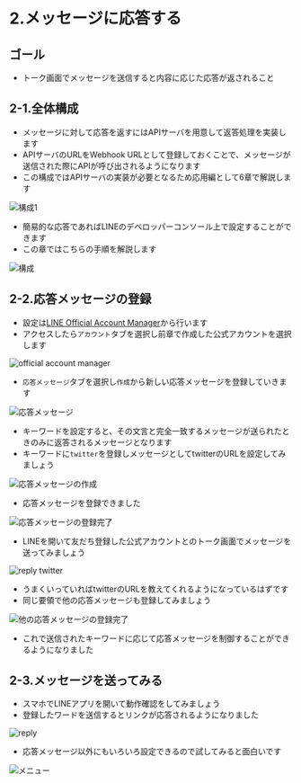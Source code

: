 # 2.メッセージに応答する

## ゴール

- トーク画面でメッセージを送信すると内容に応じた応答が返されること

## 2-1.全体構成

- メッセージに対して応答を返すにはAPIサーバを用意して返答処理を実装します
- APIサーバのURLをWebhook URLとして登録しておくことで、メッセージが送信された際にAPIが呼び出されるようになります
- この構成ではAPIサーバの実装が必要となるため応用編として6章で解説します

![構成1](/line-bot-handson/images/2-1.png)

- 簡易的な応答であればLINEのデベロッパーコンソール上で設定することができます
- この章ではこちらの手順を解説します

![構成](/line-bot-handson/images/2-2.png)

## 2-2.応答メッセージの登録

- 設定は[LINE Official Account Manager](https://manager.line.biz/)から行います
- アクセスしたら`アカウント`タブを選択し前章で作成した公式アカウントを選択します

![official account manager](/line-bot-handson/images/2-3.png)

- `応答メッセージ`タブを選択し`作成`から新しい応答メッセージを登録していきます

![応答メッセージ](/line-bot-handson/images/2-4.png)

- キーワードを設定すると、その文言と完全一致するメッセージが送られたときのみに返答されるメッセージとなります
- キーワードに`twitter`を登録しメッセージとしてtwitterのURLを設定してみましょう

![応答メッセージの作成](/line-bot-handson/images/2-5.png)

- 応答メッセージを登録できました

![応答メッセージの登録完了](/line-bot-handson/images/2-6.png)

- LINEを開いて友だち登録した公式アカウントとのトーク画面でメッセージを送ってみましょう

![reply twitter](/line-bot-handson/images/2-7.png)

- うまくいっていればtwitterのURLを教えてくれるようになっているはずです
- 同じ要領で他の応答メッセージも登録してみましょう

![他の応答メッセージの登録完了](/line-bot-handson/images/2-8.png)

- これで送信されたキーワードに応じて応答メッセージを制御することができるようになりました

## 2-3.メッセージを送ってみる

- スマホでLINEアプリを開いて動作確認をしてみましょう
- 登録したワードを送信するとリンクが応答されるようになりました

![reply](/line-bot-handson/images/2-9.png)

- 応答メッセージ以外にもいろいろ設定できるので試してみると面白いです

![メニュー](/line-bot-handson/images/2-10.png)

